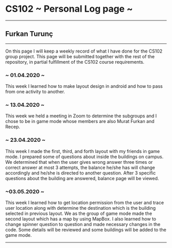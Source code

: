 # CS102 ~ Personal Log page ~
****
## Furkan Turunç 
****

On this page I will keep a weekly record of what I have done for the CS102 group project. This page will be submitted together with the rest of the repository, in partial fulfillment of the CS102 course requirements.

### ~ 01.04.2020 ~
This week I learned how to make layout design in android and how to pass from one activity to another.

### ~ 13.04.2020 ~
This week we held a meeting in Zoom to determine the subgroups and I chose to be in game mode whose members are also Murat Furkan and Recep. 

### ~ 23.04.2020 ~
This week I made the first, third, and forth layout with my friends in game mode. I prepared some of questions about inside the buildings on campus. We determined that when the user gives wrong answer three times or correct answer at most 3 attempts, the balance he/she has will change accordingly and he/she is directed to another question. After 3 specific questions about the building are answered, balance page will be viewed.

### ~03.05.2020 ~
This week I learned how to get location permission from the user and trace user location along with determine the destination which is the building selected in previous layout. We as the group of game mode made the second layout which has a map by using MapBox. I also learned how to change spinner question to question and made necessary changes in the code. Some details will be reviewed and some buildings will be added to the game mode.
****
